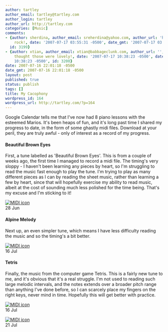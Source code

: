 ```yaml
---
author: tartley
author_email: tartley@tartley.com
author_login: tartley
author_url: http://tartley.com
categories: [Music]
comments:
- {author: sherdina, author_email: sreherdina@yahoo.com, author_url: 'http://', content: You
    rock!, date: '2007-07-17 03:55:31 -0500', date_gmt: '2007-07-17 03:55:31 -0500',
  id: 3199}
- {author: xtian, author_email: xtian@babbageclunk.com, author_url: '', content: I
    thought those were lovely!, date: '2007-07-17 10:38:23 -0500', date_gmt: '2007-07-17
    10:38:23 -0500', id: 3200}
date: 2007-07-16 22:01:18 -0500
date_gmt: 2007-07-16 22:01:18 -0500
layout: post
published: true
status: publish
tags: []
title: My Cacophony
wordpress_id: 164
wordpress_url: http://tartley.com/?p=164
---
```


Google Calendar tells me that I've now had 8 piano lessons with the
esteemed Marios. It's been heaps of fun, and it's long past time I
shared my progress to date, in the form of some ghastly midi files.
Download at your peril, they are truly awful - only of interest as a
record of my progress.

#### Beautiful Brown Eyes

First, a tune labelled as 'Beautiful Brown Eyes'. This is from a couple
of weeks ago, the first time I managed to record a midi file. The
timing's very sloppy - I haven't been learning any pieces by heart, so
I'm struggling to read the music fast enough to play the tune. I'm
trying to play as many different pieces as I can by reading the sheet
music, rather than learning a few by heart, since that will hopefully
exercise my ability to read music, albeit at the cost of sounding much
less polished for the time being. That's my excuse and I'm sticking to
it!

<div class="floatleft">

[![MIDI
icon](http://tartley.com/wp-content/uploads/2007/07/midifile.jpg)](http://tartley.com/wp-content/uploads/2007/07/07-06-28-beautiful-brown-eyes.mid "Beautiful Brown Eyes, 2007-06-28")\
28 Jun

</div>

#### Alpine Melody

Next up, an even simpler tune, which means I have less difficulty
reading the music and so the timing's a bit better.

<div class="floatleft">

[![MIDI
icon](http://tartley.com/wp-content/uploads/2007/07/midifile.jpg)](http://tartley.com/wp-content/uploads/2007/07/07-07-16-alpine-melody.mid "Alpine Melody, 2007-07-16")\
16 Jul

</div>

#### Tetris

Finally, the music from the computer game Tetris. This is a fairly new
tune to me, and it's obvious that it's a real struggle. I'm not used to
reading such large melodic intervals, and the notes extends over a
broader pitch range than anything I've done before, so I can scarcely
place my fingers on the right keys, never mind in time. Hopefully this
will get better with practice.

<div class="floatleft">

[![MIDI
icon](http://tartley.com/wp-content/uploads/2007/07/midifile.jpg)](http://tartley.com/wp-content/uploads/2007/07/07-07-16-tetris-terrible-struggle.mid "Tetris, 2007-07-16")\
16 Jul

</div>

<div class="floatleft">

[![MIDI
icon](http://tartley.com/wp-content/uploads/2007/07/midifile.jpg)](http://tartley.com/wp-content/uploads/2007/07/tetris-07-07-21-better.mid "Tetris, 2007-07-21")\
21 Jul

</div>

<div style="clear:both;">

</div>
